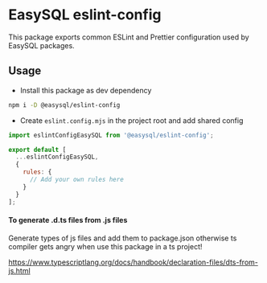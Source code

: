 # EasySQL eslint-config
This package exports common ESLint and Prettier configuration used by EasySQL packages.

## Usage
- Install this package as dev dependency

```bash
npm i -D @easysql/eslint-config
```

- Create `eslint.config.mjs` in the project root and add shared config

```js
import eslintConfigEasySQL from '@easysql/eslint-config';

export default [
  ...eslintConfigEasySQL,
  {
    rules: {
      // Add your own rules here
    }
  }
];
```

#### To generate .d.ts files from .js files
Generate types of js files and add them to package.json otherwise ts compiler gets angry when use this package in a ts project!

https://www.typescriptlang.org/docs/handbook/declaration-files/dts-from-js.html
